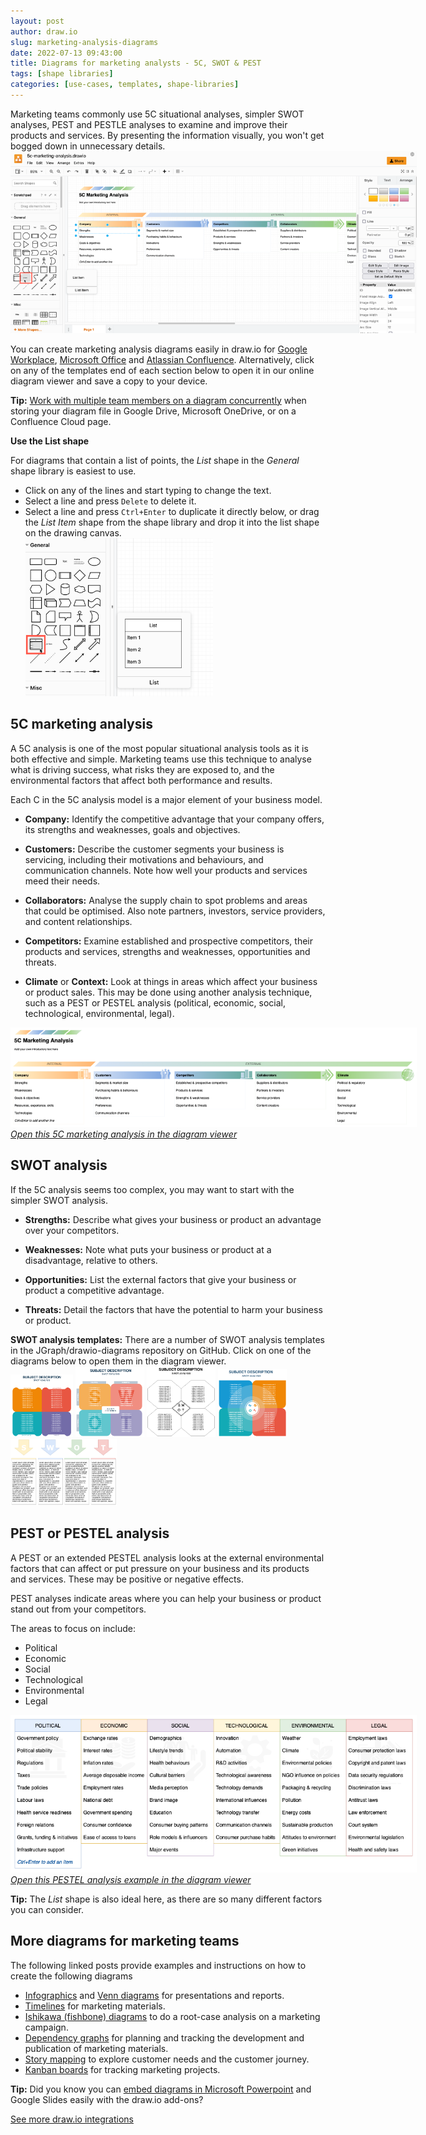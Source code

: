 ```yaml
---
layout: post
author: draw.io
slug: marketing-analysis-diagrams
date: 2022-07-13 09:43:00
title: Diagrams for marketing analysts - 5C, SWOT & PEST
tags: [shape libraries]
categories: [use-cases, templates, shape-libraries]
---
```


Marketing teams commonly use 5C situational analyses, simpler SWOT analyses, PEST and PESTLE analyses to examine and improve their products and services. By presenting the information visually, you won't get bogged down in unnecessary details. 
<br /><img src="/assets/img/blog/5c-marketing-analysis-list-item.png" style="width=100%;max-width:650px;height:auto;" alt="draw.io has many Venn diagram templates with various numbers of sets">

You can create marketing analysis diagrams easily in draw.io for [Google Workplace](https://workspace.google.com/marketplace/app/diagramsnet/671128082532), [Microsoft Office](https://appsource.microsoft.com/en-us/product/office/wa200000113?tab=overview) and [Atlassian Confluence](https://marketplace.atlassian.com/apps/1210933/draw-io-diagrams-whiteboards?tab=overview&hosting=cloud). Alternatively, click on any of the templates end of each section below to open it in our online diagram viewer and save a copy to your device.

**Tip:** [Work with multiple team members on a diagram concurrently](/blog/concurrent-editing.html) when storing your diagram file in Google Drive, Microsoft OneDrive, or on a Confluence Cloud page.


**Use the List shape**

For diagrams that contain a list of points, the _List_ shape in the _General_ shape library is easiest to use. 
* Click on any of the lines and start typing to change the text. 
* Select a line and press ``Delete`` to delete it.
* Select a line and press ``Ctrl+Enter`` to duplicate it directly below, or drag the _List Item_ shape from the shape library and drop it into the list shape on the drawing canvas. 
<br /><img src="/assets/img/blog/list-shape.png" style="width=100%;max-width:300px;height:auto;" alt="The list shape in draw.io is ideal for noting characteristics in diagrams for marketing analyses">

## 5C marketing analysis 

A 5C analysis is one of the most popular situational analysis tools as it is both effective and simple. Marketing teams use this technique to analyse what is driving success, what risks they are exposed to, and the environmental factors that affect both performance and results.  

Each C in the 5C analysis model is a major element of your business model.

* **Company:** Identify the competitive advantage that your company offers, its strengths and weaknesses, goals and objectives.
  
* **Customers:** Describe the customer segments your business is servicing, including their motivations and behaviours, and communication channels. Note how well your products and services meed their needs.
  
* **Collaborators:** Analyse the supply chain to spot problems and areas that could be optimised. Also note partners, investors, service providers, and content relationships.
  
* **Competitors:** Examine established and prospective competitors, their products and services, strengths and weaknesses, opportunities and threats.
  
* **Climate** or **Context:** Look at things in areas which affect your business or product sales. This may be done using another analysis technique, such as a PEST or PESTEL analysis (political, economic, social, technological,  environmental, legal).

[<img src="/assets/img/blog/5c-marketing-analysis.png" style="width=100%;max-width:650px;height:auto;" alt="A 5C Marketing Analysis diagram created with draw.io">](https://app.diagrams.net/?lightbox=1&highlight=0000ff&edit=_blank&layers=1&nav=1&title=#Uhttps%3A%2F%2Fraw.githubusercontent.com%2Fjgraph%2Fdrawio-diagrams%2Fdev%2Fexamples%2F5c-marketing-analysis.drawio)
<br />[_Open this 5C marketing analysis in the diagram viewer_](https://app.diagrams.net/?lightbox=1&highlight=0000ff&edit=_blank&layers=1&nav=1&title=#Uhttps%3A%2F%2Fraw.githubusercontent.com%2Fjgraph%2Fdrawio-diagrams%2Fdev%2Fexamples%2F5c-marketing-analysis.drawio)

## SWOT analysis

If the 5C analysis seems too complex, you may want to start with the simpler SWOT analysis. 

* **Strengths:** Describe what gives your business or product an advantage over your competitors. 
  
* **Weaknesses:** Note what puts your business or product at a disadvantage, relative to others.
  
* **Opportunities:** List the external factors that give your business or product a competitive advantage.
  
* **Threats:** Detail the factors that have the potential to harm your business or product.

**SWOT analysis templates:** There are a number of SWOT analysis templates in the JGraph/drawio-diagrams repository on GitHub. Click on one of the diagrams below to open them in the diagram viewer. 
<br />[<img src="/assets/img/blog/swot_1.png" style="width=100%;max-width:100px;height:auto;" alt="The JGraph/drawio-diagrams repository contains several SWOT diagram templates">](https://app.diagrams.net/?lightbox=1&highlight=0000ff&edit=_blank&layers=1&nav=1&title=#Uhttps%3A%2F%2Fraw.githubusercontent.com%2Fjgraph%2Fdrawio-diagrams%2Fdev%2Ftemplates%2Fbusiness%2Fswot_1.xml) [<img src="/assets/img/blog/swot_2.png" style="width=100%;max-width:110px;height:auto;" alt="The JGraph/drawio-diagrams repository contains several SWOT diagram templates">](https://app.diagrams.net/?lightbox=1&highlight=0000ff&edit=_blank&layers=1&nav=1&title=#Uhttps%3A%2F%2Fraw.githubusercontent.com%2Fjgraph%2Fdrawio-diagrams%2Fdev%2Ftemplates%2Fbusiness%2Fswot_2.xml) [<img src="/assets/img/blog/swot_3.png" style="width=100%;max-width:110px;height:auto;" alt="The JGraph/drawio-diagrams repository contains several SWOT diagram templates">](https://app.diagrams.net/?lightbox=1&highlight=0000ff&edit=_blank&layers=1&nav=1&title=#Uhttps%3A%2F%2Fraw.githubusercontent.com%2Fjgraph%2Fdrawio-diagrams%2Fdev%2Ftemplates%2Fbusiness%2Fswot_3.xml) [<img src="/assets/img/blog/swot_4.png" style="width=100%;max-width:110px;height:auto;" alt="The JGraph/drawio-diagrams repository contains several SWOT diagram templates">](https://app.diagrams.net/?lightbox=1&highlight=0000ff&edit=_blank&layers=1&nav=1&title=#Uhttps%3A%2F%2Fraw.githubusercontent.com%2Fjgraph%2Fdrawio-diagrams%2Fdev%2Ftemplates%2Fbusiness%2Fswot_4.xml) [<img src="/assets/img/blog/swot_5.png" style="width=100%;max-width:170px;height:auto;" alt="The JGraph/drawio-diagrams repository contains several SWOT diagram templates">](https://app.diagrams.net/?lightbox=1&highlight=0000ff&edit=_blank&layers=1&nav=1&title=#Uhttps%3A%2F%2Fraw.githubusercontent.com%2Fjgraph%2Fdrawio-diagrams%2Fdev%2Ftemplates%2Fbusiness%2Fswot_5.xml)

## PEST or PESTEL analysis

A PEST or an extended PESTEL analysis looks at the external environmental factors that can affect or put pressure on your business and its products and services. These may be positive or negative effects. 

PEST analyses indicate areas where you can help your business or product stand out from your competitors.

The areas to focus on include:

* Political
* Economic
* Social
* Technological
* Environmental
* Legal

[<img src="/assets/img/blog/pestel-analysis.png" style="width=100%;max-width:650px;height:auto;" alt="A PESTEL analysis diagram created with draw.io">](https://app.diagrams.net/?lightbox=1&highlight=0000ff&edit=_blank&layers=1&nav=1&title=#Uhttps%3A%2F%2Fraw.githubusercontent.com%2Fjgraph%2Fdrawio-diagrams%2Fdev%2Fexamples%2Fpestel-analysis.drawio)
<br />[_Open this PESTEL analysis example in the diagram viewer_](https://app.diagrams.net/?lightbox=1&highlight=0000ff&edit=_blank&layers=1&nav=1&title=#Uhttps%3A%2F%2Fraw.githubusercontent.com%2Fjgraph%2Fdrawio-diagrams%2Fdev%2Fexamples%2Fpestel-analysis.drawio)

**Tip:** The _List_ shape is also ideal here, as there are so many different factors you can consider. 

## More diagrams for marketing teams

The following linked posts provide examples and instructions on how to create the following diagrams

* [Infographics](/blog/infographics-layered-shapes.html) and [Venn diagrams](/blog/venn-diagrams.html) for presentations and reports.
* [Timelines](/blog/timeline-diagrams.html) for marketing materials.
* [Ishikawa (fishbone) diagrams](/blog/ishikawa-diagrams.html) to do a root-case analysis on a marketing campaign.
* [Dependency graphs](/blog/dependency-graphs.html) for planning and tracking the development and publication of marketing materials.
* [Story mapping](/blog/story-mapping.html) to explore customer needs and the customer journey.
* [Kanban boards](/blog/kanban-boards.html) for tracking marketing projects.

**Tip:** Did you know you can [embed diagrams in Microsoft Powerpoint](/blog/powerpoint-diagrams.html) and Google Slides easily with the draw.io add-ons? 

[See more draw.io integrations](/integrations.html)




